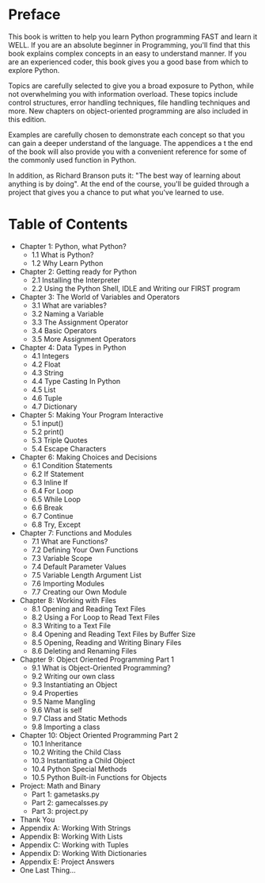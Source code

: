 # Preface
This book is written to help you learn Python programming FAST and learn it WELL. If you are an absolute beginner in Programming, you'll find that this book explains complex concepts in an easy to understand manner. If you are an experienced coder, this book gives you a good base from which to explore Python.

Topics are carefully selected to give you a broad exposure to Python, while not overwhelming you with information overload. These topics include control structures, error handling techniques, file handling techniques and more. New chapters on object-oriented programming are also included in this edition.

Examples are carefully chosen to demonstrate each concept so that you can gain a deeper understand of the language. The appendices a t the end of the book will also provide you with a convenient reference for some of the commonly used function in Python.

In addition, as Richard Branson puts it: "The best way of learning about anything is by doing". At the end of the course, you'll be guided through a project that gives you a chance to put what you've learned to use.

# Table of Contents
- Chapter 1: Python, what Python?
  - 1.1 What is Python?
  - 1.2 Why Learn Python
- Chapter 2: Getting ready for Python
  - 2.1 Installing the Interpreter
  - 2.2 Using the Python Shell, IDLE and Writing our FIRST program
- Chapter 3: The World of Variables and Operators
  - 3.1 What are variables?
  - 3.2 Naming a Variable
  - 3.3 The Assignment Operator
  - 3.4 Basic Operators
  - 3.5 More Assignment Operators
- Chapter 4: Data Types in Python
  - 4.1 Integers
  - 4.2 Float
  - 4.3 String
  - 4.4 Type Casting In Python
  - 4.5 List
  - 4.6 Tuple
  - 4.7 Dictionary
- Chapter 5: Making Your Program Interactive
  - 5.1 input()
  - 5.2 print()
  - 5.3 Triple Quotes
  - 5.4 Escape Characters
- Chapter 6: Making Choices and Decisions
  - 6.1 Condition Statements
  - 6.2 If Statement
  - 6.3 Inline If
  - 6.4 For Loop
  - 6.5 While Loop
  - 6.6 Break
  - 6.7 Continue
  - 6.8 Try, Except
- Chapter 7: Functions and Modules
  - 7.1 What are Functions?
  - 7.2 Defining Your Own Functions
  - 7.3 Variable Scope
  - 7.4 Default Parameter Values
  - 7.5 Variable Length Argument List
  - 7.6 Importing Modules
  - 7.7 Creating our Own Module
- Chapter 8: Working with Files
  - 8.1 Opening and Reading Text Files
  - 8.2 Using a For Loop to Read Text Files
  - 8.3 Writing to a Text File
  - 8.4 Opening and Reading Text Files by Buffer Size
  - 8.5 Opening, Reading and Writing Binary Files
  - 8.6 Deleting and Renaming Files
- Chapter 9: Object Oriented Programming Part 1
  - 9.1 What is Object-Oriented Programming?
  - 9.2 Writing our own class
  - 9.3 Instantiating an Object
  - 9.4 Properties
  - 9.5 Name Mangling
  - 9.6 What is self
  - 9.7 Class and Static Methods
  - 9.8 Importing a class
- Chapter 10: Object Oriented Programming Part 2
  - 10.1 Inheritance
  - 10.2 Writing the Child Class
  - 10.3 Instantiating a Child Object
  - 10.4 Python Special Methods
  - 10.5 Python Built-in Functions for Objects
- Project: Math and Binary
  - Part 1: gametasks.py
  - Part 2: gamecalsses.py
  - Part 3: project.py
- Thank You
- Appendix A: Working With Strings
- Appendix B: Working With Lists
- Appendix C: Working with Tuples
- Appendix D: Working With Dictionaries
- Appendix E: Project Answers
- One Last Thing...
